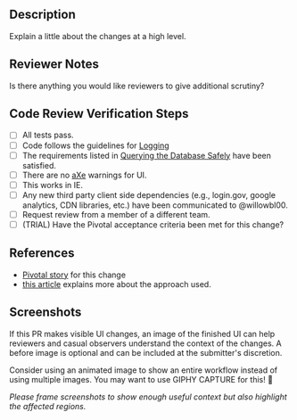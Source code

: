 ## Description

Explain a little about the changes at a high level.

## Reviewer Notes

Is there anything you would like reviewers to give additional scrutiny?

## Code Review Verification Steps

* [ ] All tests pass.
* [ ] Code follows the guidelines for [Logging](https://github.com/transcom/mymove/blob/master/docs/backend.md#logging)
* [ ] The requirements listed in
 [Querying the Database Safely](https://github.com/transcom/mymove/blob/master/docs/backend.md#querying-the-database-safely)
 have been satisfied.
* [ ] There are no [aXe](https://www.deque.com/products/aXe/) warnings for UI.
* [ ] This works in IE.
* [ ] Any new third party client side dependencies (e.g., login.gov, google analytics, CDN libraries, etc.) have been communicated to @willowbl00.
* [ ] Request review from a member of a different team.
* [ ] (TRIAL) Have the Pivotal acceptance criteria been met for this change?

## References

* [Pivotal story](tbd) for this change
* [this article](tbd) explains more about the approach used.

## Screenshots

If this PR makes visible UI changes, an image of the finished UI can help reviewers and casual
observers understand the context of the changes. A before image is optional and
can be included at the submitter's discretion.

Consider using an animated image to show an entire workflow instead of using multiple images. You may want to use GIPHY CAPTURE for this! 📸

_Please frame screenshots to show enough useful context but also highlight the affected regions._
